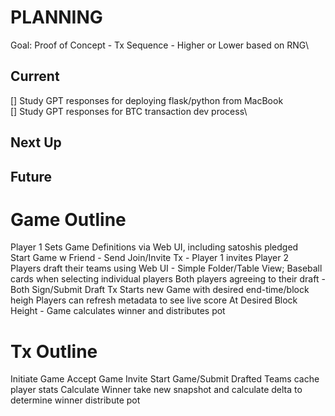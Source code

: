 # PLANNING
Goal: Proof of Concept - Tx Sequence - Higher or Lower based on RNG\

## Current
[] Study GPT responses for deploying flask/python from MacBook\
[] Study GPT responses for BTC transaction dev process\
## Next Up
## Future


# Game Outline
Player 1 Sets Game Definitions via Web UI, including satoshis pledged\
Start Game w Friend - Send Join/Invite Tx - Player 1 invites Player 2  
Players draft their teams using Web UI - Simple Folder/Table View; Baseball cards when selecting individual players
Both players agreeing to their draft - Both Sign/Submit Draft Tx
Starts new Game with desired end-time/block heigh
Players can refresh metadata to see live score
At Desired Block Height - Game calculates winner and distributes pot

# Tx Outline
Initiate Game
Accept Game Invite
Start Game/Submit Drafted Teams
cache player stats
Calculate Winner
take new snapshot and calculate delta to determine winner
distribute pot